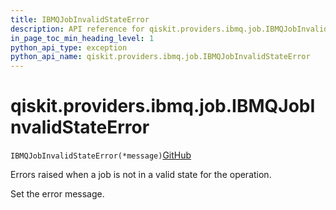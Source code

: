 ```yaml
---
title: IBMQJobInvalidStateError
description: API reference for qiskit.providers.ibmq.job.IBMQJobInvalidStateError
in_page_toc_min_heading_level: 1
python_api_type: exception
python_api_name: qiskit.providers.ibmq.job.IBMQJobInvalidStateError
---
```


# qiskit.providers.ibmq.job.IBMQJobInvalidStateError

<span id="qiskit.providers.ibmq.job.IBMQJobInvalidStateError" />

`IBMQJobInvalidStateError(*message)`[GitHub](https://github.com/qiskit/qiskit/tree/stable/0.40/qiskit/providers/ibmq/job/exceptions.py "view source code")

Errors raised when a job is not in a valid state for the operation.

Set the error message.

